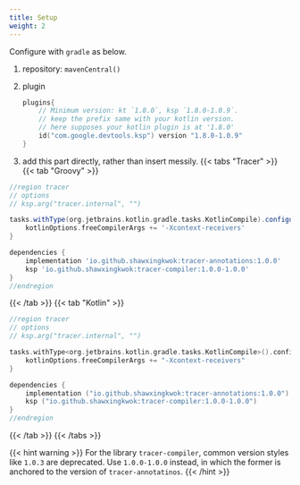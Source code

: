 ```yaml
---
title: Setup
weight: 2
---
```


Configure with `gradle` as below.

1. repository:  `mavenCentral()`

2. plugin
    ```kotlin
    plugins{
        // Minimum version: kt `1.8.0`, ksp `1.8.0-1.0.9`.  
        // keep the prefix same with your kotlin version.
        // here supposes your kotlin plugin is at '1.8.0'
        id("com.google.devtools.ksp") version "1.8.0-1.0.9"
    }
    ```

3. add this part directly, rather than insert messily.
{{< tabs "Tracer" >}}
{{< tab "Groovy" >}}
```groovy
//region tracer
// options
// ksp.arg("tracer.internal", "")

tasks.withType(org.jetbrains.kotlin.gradle.tasks.KotlinCompile).configureEach {
    kotlinOptions.freeCompilerArgs += '-Xcontext-receivers'
}

dependencies {
    implementation 'io.github.shawxingkwok:tracer-annotations:1.0.0'
    ksp 'io.github.shawxingkwok:tracer-compiler:1.0.0-1.0.0'
}
//endregion 
```
{{< /tab >}}
{{< tab "Kotlin" >}}
```kotlin
//region tracer
// options
// ksp.arg("tracer.internal", "")

tasks.withType<org.jetbrains.kotlin.gradle.tasks.KotlinCompile>().configureEach {
    kotlinOptions.freeCompilerArgs += "-Xcontext-receivers"
}

dependencies {
    implementation ("io.github.shawxingkwok:tracer-annotations:1.0.0")
    ksp ("io.github.shawxingkwok:tracer-compiler:1.0.0-1.0.0")
}
//endregion 
```
{{< /tab >}}
{{< /tabs >}}

{{< hint warning >}}
For the library `tracer-compiler`, common version styles like `1.0.3` are deprecated. Use `1.0.0-1.0.0` instead, 
in which the former is anchored to the version of `tracer-annotatinos`. 
{{< /hint >}}